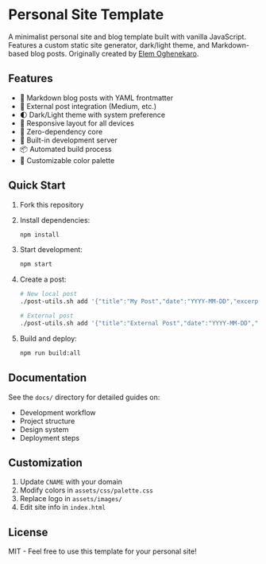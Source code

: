 # Personal Site Template

A minimalist personal site and blog template built with vanilla JavaScript. Features a custom static site generator, dark/light theme, and Markdown-based blog posts. Originally created by [Elem Oghenekaro](https://elemoghenekaro.com).

## Features

- 📝 Markdown blog posts with YAML frontmatter
- 🔄 External post integration (Medium, etc.)
- 🌓 Dark/Light theme with system preference
- 📱 Responsive layout for all devices
- 🚀 Zero-dependency core
- 🔧 Built-in development server
- 📦 Automated build process
- 🎨 Customizable color palette

## Quick Start

1. Fork this repository
2. Install dependencies:
   ```bash
   npm install
   ```

3. Start development:
   ```bash
   npm start
   ```

4. Create a post:
   ```bash
   # New local post
   ./post-utils.sh add '{"title":"My Post","date":"YYYY-MM-DD","excerpt":"Brief description"}'
   
   # External post
   ./post-utils.sh add '{"title":"External Post","date":"YYYY-MM-DD","excerpt":"Brief description","externalUrl":"https://example.com","source":"Source Name"}'
   ```

5. Build and deploy:
   ```bash
   npm run build:all
   ```

## Documentation

See the `docs/` directory for detailed guides on:
- Development workflow
- Project structure
- Design system
- Deployment steps

## Customization

1. Update `CNAME` with your domain
2. Modify colors in `assets/css/palette.css`
3. Replace logo in `assets/images/`
4. Edit site info in `index.html`

## License

MIT - Feel free to use this template for your personal site! 